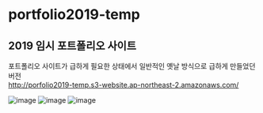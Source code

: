 # portfolio2019-temp

## **2019 임시 포트폴리오 사이트** 
포트폴리오 사이트가 급하게 필요한 상태에서 일반적인 옛날 방식으로 급하게 만들었던 버전  
http://porfolio2019-temp.s3-website.ap-northeast-2.amazonaws.com/

![image](https://user-images.githubusercontent.com/18201794/87385479-1f2f7380-c5d9-11ea-8314-1dce8087b909.png)
![image](https://user-images.githubusercontent.com/18201794/87385490-25255480-c5d9-11ea-8c82-c4a5c332fd79.png)
![image](https://user-images.githubusercontent.com/18201794/87385532-3c644200-c5d9-11ea-96d1-2a9f4805cba1.png)




